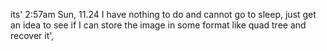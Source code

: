its' 2:57am Sun, 11.24 I have nothing to do and cannot go to sleep, just get an idea to see if I can store the image in some format like quad tree and recover it',

